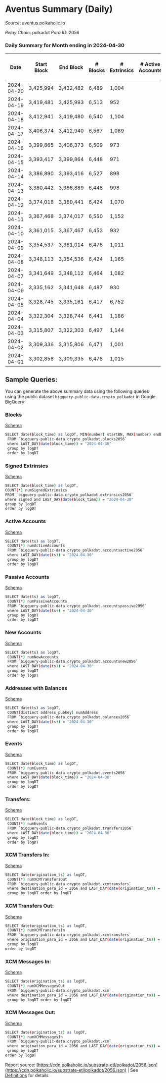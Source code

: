 # Aventus Summary (Daily)

_Source_: [aventus.polkaholic.io](https://aventus.polkaholic.io)

*Relay Chain*: polkadot
*Para ID*: 2056



### Daily Summary for Month ending in 2024-04-30


| Date    | Start Block | End Block | # Blocks | # Extrinsics | # Active Accounts | # Passive Accounts | # New Accounts | # Addresses | # Events  | # Transfers ($USD) | # XCM Transfers In ($USD) | # XCM Transfers Out ($USD) | # XCM In | # XCM Out | Issues |
|---------|-------------|-----------|----------|--------------|-------------------|--------------------|----------------|-------------|-----------|--------------------|---------------------------|----------------------------|----------|-----------|--------|
| 2024-04-20 | 3,425,994 | 3,432,482 | 6,489 | 1,004 |  |  |  |  | 20,764 | 1,364  |   |   |  |  |  |
| 2024-04-19 | 3,419,481 | 3,425,993 | 6,513 | 952 |  |  |  |  | 20,450 | 1,312  |   |   |  |  |  |
| 2024-04-18 | 3,412,941 | 3,419,480 | 6,540 | 1,104 |  |  |  |  | 21,560 | 1,464  |   |   |  |  |  |
| 2024-04-17 | 3,406,374 | 3,412,940 | 6,567 | 1,089 |  |  |  |  | 21,583 | 1,448  |   |   |  |  |  |
| 2024-04-16 | 3,399,865 | 3,406,373 | 6,509 | 973 |  |  |  |  | 20,639 | 1,333  |   |   |  |  |  |
| 2024-04-15 | 3,393,417 | 3,399,864 | 6,448 | 971 |  |  |  |  | 20,446 | 1,331  |   |   |  |  |  |
| 2024-04-14 | 3,386,890 | 3,393,416 | 6,527 | 898 |  |  |  |  | 20,111 | 1,255  |   |   |  |  |  |
| 2024-04-13 | 3,380,442 | 3,386,889 | 6,448 | 998 |  |  |  |  | 19,942 | 997  |   |   |  |  |  |
| 2024-04-12 | 3,374,018 | 3,380,441 | 6,424 | 1,070 |  |  |  |  | 21,109 | 1,426  |   |   |  |  |  |
| 2024-04-11 | 3,367,468 | 3,374,017 | 6,550 | 1,152 |  |  |  |  | 23,127 | 1,510  |   |   |  |  |  |
| 2024-04-10 | 3,361,015 | 3,367,467 | 6,453 | 932 |  |  |  |  | 22,635 | 1,282  |   |   |  |  |  |
| 2024-04-09 | 3,354,537 | 3,361,014 | 6,478 | 1,011 |  |  |  |  | 23,625 | 1,351  |   |   |  |  |  |
| 2024-04-08 | 3,348,113 | 3,354,536 | 6,424 | 1,165 |  |  |  |  | 23,751 | 1,505  |   |   |  |  |  |
| 2024-04-07 | 3,341,649 | 3,348,112 | 6,464 | 1,082 |  |  |  |  | 22,866 | 1,422  |   |   |  |  |  |
| 2024-04-06 | 3,335,162 | 3,341,648 | 6,487 | 930 |  |  |  |  | 21,989 | 1,270  |   |   |  |  |  |
| 2024-04-05 | 3,328,745 | 3,335,161 | 6,417 | 6,752 |  |  |  |  | 61,749 | 7,101  |   |   |  |  |  |
| 2024-04-04 | 3,322,304 | 3,328,744 | 6,441 | 1,186 |  |  |  |  | 22,590 | 1,536  |   |   |  |  |  |
| 2024-04-03 | 3,315,807 | 3,322,303 | 6,497 | 1,144 |  |  |  |  | 21,987 | 1,142  |   |   |  |  |  |
| 2024-04-02 | 3,309,336 | 3,315,806 | 6,471 | 1,001 |  |  |  |  | 21,692 | 1,361  |   |   |  |  |  |
| 2024-04-01 | 3,302,858 | 3,309,335 | 6,478 | 1,015 |  |  |  |  | 22,768 | 1,561  |   |   |  |  |  |

## Sample Queries:
You can generate the above summary data using the following queries using the public dataset `bigquery-public-data.crypto_polkadot` in Google BigQuery:


### Blocks 

[Schema](https://github.com/colorfulnotion/substrate-etl/blob/main/schema/blocks.json)

```bash
SELECT date(block_time) as logDT, MIN(number) startBN, MAX(number) endBN, COUNT(*) numBlocks 
 FROM `bigquery-public-data.crypto_polkadot.blocks2056`  
 where LAST_DAY(date(block_time)) = "2024-04-30" 
 group by logDT 
 order by logDT
```

### Signed Extrinsics 

[Schema](https://github.com/colorfulnotion/substrate-etl/blob/main/schema/extrinsics.json)

```bash
SELECT date(block_time) as logDT, 
COUNT(*) numSignedExtrinsics 
FROM `bigquery-public-data.crypto_polkadot.extrinsics2056`  
where signed and LAST_DAY(date(block_time)) = "2024-04-30" 
group by logDT 
order by logDT
```

### Active Accounts 

[Schema](https://github.com/colorfulnotion/substrate-etl/blob/main/schema/accountsactive.json)

```bash
SELECT date(ts) as logDT, 
 COUNT(*) numActiveAccounts 
 FROM `bigquery-public-data.crypto_polkadot.accountsactive2056` 
 where LAST_DAY(date(ts)) = "2024-04-30" 
 group by logDT 
 order by logDT
```

### Passive Accounts 

[Schema](https://github.com/colorfulnotion/substrate-etl/blob/main/schema/accountspassive.json)

```bash
SELECT date(ts) as logDT, 
 COUNT(*) numPassiveAccounts 
 FROM `bigquery-public-data.crypto_polkadot.accountspassive2056` 
 where LAST_DAY(date(ts)) = "2024-04-30" 
 group by logDT 
 order by logDT
```

### New Accounts 

[Schema](https://github.com/colorfulnotion/substrate-etl/blob/main/schema/accountsnew.json)

```bash
SELECT date(ts) as logDT, 
 COUNT(*) numNewAccounts 
 FROM `bigquery-public-data.crypto_polkadot.accountsnew2056` 
 where LAST_DAY(date(ts)) = "2024-04-30" 
 group by logDT
 order by logDT
```

### Addresses with Balances 

[Schema](https://github.com/colorfulnotion/substrate-etl/blob/main/schema/balances.json)

```bash
SELECT date(ts) as logDT,
 COUNT(distinct address_pubkey) numAddress 
 FROM `bigquery-public-data.crypto_polkadot.balances2056` 
 where LAST_DAY(date(ts)) = "2024-04-30" 
 group by logDT 
 order by logDT
```

### Events 

[Schema](https://github.com/colorfulnotion/substrate-etl/blob/main/schema/events.json)

```bash
SELECT date(block_time) as logDT, 
 COUNT(*) numEvents 
 FROM `bigquery-public-data.crypto_polkadot.events2056` 
 where LAST_DAY(date(block_time)) = "2024-04-30" 
 group by logDT 
 order by logDT
```

### Transfers:

[Schema](https://github.com/colorfulnotion/substrate-etl/blob/main/schema/transfers.json)

```bash
SELECT date(block_time) as logDT, 
 COUNT(*) numEvents 
 FROM `bigquery-public-data.crypto_polkadot.transfers2056` 
 where LAST_DAY(date(block_time)) = "2024-04-30" 
 group by logDT 
 order by logDT
```

### XCM Transfers In: 

[Schema](https://github.com/colorfulnotion/substrate-etl/blob/main/schema/xcmtransfers.json)

```bash
SELECT date(origination_ts) as logDT, 
 COUNT(*) numXCMTransfersOut 
 FROM `bigquery-public-data.crypto_polkadot.xcmtransfers` 
 where destination_para_id = 2056 and LAST_DAY(date(origination_ts)) = "2024-04-30" 
 group by logDT order by logDT
```

### XCM Transfers Out: 

[Schema](https://github.com/colorfulnotion/substrate-etl/blob/main/schema/xcmtransfers.json)

```bash
SELECT date(origination_ts) as logDT, 
 COUNT(*) numXCMTransfersIn 
 FROM `bigquery-public-data.crypto_polkadot.xcmtransfers` 
 where origination_para_id = 2056 and LAST_DAY(date(origination_ts)) = "2024-04-30" 
 group by logDT 
order by logDT
```

### XCM Messages In: 

[Schema](https://github.com/colorfulnotion/substrate-etl/blob/main/schema/xcm.json)

```bash
SELECT date(origination_ts) as logDT, 
 COUNT(*) numXCMMessagesOut 
 FROM `bigquery-public-data.crypto_polkadot.xcm` 
 where destination_para_id = 2056 and LAST_DAY(date(origination_ts)) = "2024-04-30" 
 group by logDT order by logDT
```

### XCM Messages Out: 

[Schema](https://github.com/colorfulnotion/substrate-etl/blob/main/schema/xcm.json)

```bash
SELECT date(origination_ts) as logDT, 
 COUNT(*) numXCMMessagesIn 
 FROM `bigquery-public-data.crypto_polkadot.xcm` 
 where origination_para_id = 2056 and LAST_DAY(date(origination_ts)) = "2024-04-30" 
 group by logDT 
order by logDT
```


Report source: [https://cdn.polkaholic.io/substrate-etl/polkadot/2056.json](https://cdn.polkaholic.io/substrate-etl/polkadot/2056.json) | See [Definitions](/DEFINITIONS.md) for details
